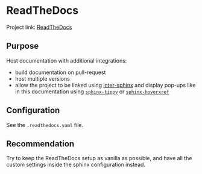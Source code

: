 # ReadTheDocs

Project link: [ReadTheDocs]

## Purpose

Host documentation with additional integrations:
- build documentation on pull-request
- host multiple versions
- allow the project to be linked using [inter-sphinx] and display pop-ups like
  in this documentation using [`sphinx-tippy`] or [`sphinx-hoverxref`]

## Configuration

See the `.readthedocs.yaml` file.

## Recommendation

Try to keep the ReadTheDocs setup as vanilla as possible, and have all the
custom settings inside the sphinx configuration instead.

[ReadTheDocs]: https://readthedocs.org
[inter-sphinx]: https://www.sphinx-doc.org/en/master/usage/quickstart.html#intersphinx
[`sphinx-tippy`]: inv:sphinx-tippy#index
[`sphinx-hoverxref`]: inv:sphinx-hoverxref#index
